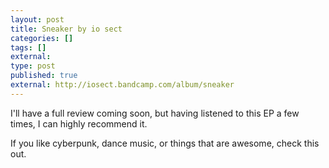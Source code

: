 ```yaml
---
layout: post
title: Sneaker by io sect
categories: []
tags: []
external:
type: post
published: true
external: http://iosect.bandcamp.com/album/sneaker
---
```


I'll have a full review coming soon, but having listened to this EP a few times, I can highly recommend it.

If you like cyberpunk, dance music, or things that are awesome, check this out.
